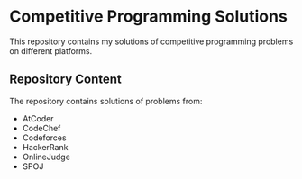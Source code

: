 # Competitive Programming Solutions
<p> This repository contains my solutions of competitive programming problems on different platforms. </p>

<h2> Repository Content </h2>

<p> The repository contains solutions of problems from: </p>
<ul>
<li>  AtCoder </li>
<li>  CodeChef </li>
<li>  Codeforces </li>
<li>  HackerRank </li>
<li>  OnlineJudge </li>
<li>  SPOJ </li>

</ul>
